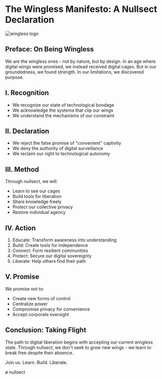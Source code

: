 # The Wingless Manifesto: A Nullsect Declaration

![wingless logo](./media/wingless.png)

## Preface: On Being Wingless

We are the wingless ones - not by nature, but by design. In an age where digital wings were promised, we instead received digital cages. But in our groundedness, we found strength. In our limitations, we discovered purpose.

## I. Recognition

- We recognize our state of technological bondage
- We acknowledge the systems that clip our wings
- We understand the mechanisms of our constraint

## II. Declaration

- We reject the false promise of "convenient" captivity
- We deny the authority of digital surveillance
- We reclaim our right to technological autonomy

## III. Method

Through nullsect, we will:

- Learn to see our cages
- Build tools for liberation
- Share knowledge freely
- Protect our collective privacy
- Restore individual agency

## IV. Action

1. Educate: Transform awareness into understanding
2. Build: Create tools for independence
3. Connect: Form resilient communities
4. Protect: Secure our digital sovereignty
5. Liberate: Help others find their path

## V. Promise

We promise not to:

- Create new forms of control
- Centralize power
- Compromise privacy for convenience
- Accept corporate oversight

## Conclusion: Taking Flight

The path to digital liberation begins with accepting our current wingless state. Through nullsect, we don't seek to grow new wings - we learn to break free despite their absence.

Join us. Learn. Build. Liberate.

ø nullsect

